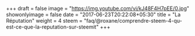 +++
draft = false
image = "https://img.youtube.com/vi/kJ48F4H7pEE/0.jpg"
showonlyimage = false
date = "2017-06-23T20:22:08+05:30"
title = "La Réputation"
weight = 4
steem = "faq/@roxane/comprendre-steem-4-qu-est-ce-que-la-reputation-sur-steemit"
+++

<!--more-->
